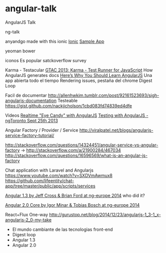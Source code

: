 # angular-talk
AngularJS Talk

ng-talk

anyandgo made with this
ionic
[Ionic](https://www.youtube.com/watch?v=ZjPRj2Vp74U)
[Sample App](https://chrome.google.com/webstore/detail/sopa-de-letras/iaacnmdhklagmfpdjelibinmpfndhikc)

yeoman bower 

iconos
Es popular 
[](http://stackoverflow.com/research/developer-survey-2015#tech-lang)
satckoverflow survey

Karma - Testacular
[GTAC 2013: Karma - Test Runner for JavaScript](https://www.youtube.com/watch?v=YG5DEzaQBIc&feature=youtu.be)
How AngularJS generates docs
[Here’s Why You Should Learn AngularJS](http://blog.cbtnuggets.com/2014/05/heres-learn-angularjs/)
Una app abierta todo el tiempo
Rendering issues, pestaña del chrome
Digest Loop


Facil de documentar
http://allenhwkim.tumblr.com/post/92161523693/sigh-angularjs-documentation
Testeable
https://gist.github.com/nackjicholson/1cbd083fd74839ed4dfe

Videos
[Realtime "Eye Candy" with AngularJS](https://www.youtube.com/watch?v=8uj7YSqby7s)
[Testing with AngularJS - ngToronto Sept 25th 2013](https://www.youtube.com/watch?v=AKwqfHm-3ZQ)

Angular Factory / Provider / Service
http://viralpatel.net/blogs/angularjs-service-factory-tutorial/

http://stackoverflow.com/questions/14324451/angular-service-vs-angular-factory
-> http://stackoverflow.com/a/21900284/467034
http://stackoverflow.com/questions/16596569/what-is-an-angular-js-factory


Chat application with Laravel and Angularjs
https://www.youtube.com/watch?v=SXDVmAwmux8
https://github.com/lifeentity/chat-app/tree/master/public/app/scripts/services

[Angular 1.3 by Jeff Cross & Brian Ford at ng-europe 2014](https://www.youtube.com/watch?v=ojMy6m_fcxc)
who did it?

[Angular 2.0 Core by Igor Minar & Tobias Bosch at ng-europe 2014](https://www.youtube.com/watch?v=gNmWybAyBHI)


React+Flux One-way
http://gurustop.net/blog/2014/12/23/angularjs-1_3-1_x-angularjs-2_0-my-take

- El mundo cambiante de las tecnologias front-end
- Digest loop
- Angular 1.3
- Angular 2.0
